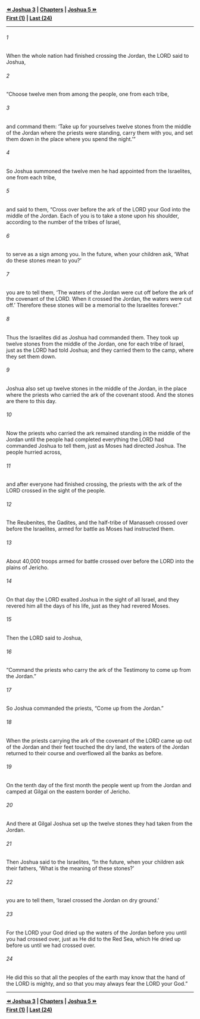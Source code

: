   
**[⏪ Joshua 3](./Joshua%203.md) | [Chapters](./_index.md) | [Joshua 5 ⏩](./Joshua%205.md)**  
**[First (1)](./Joshua%201.md) | [Last (24)](./Joshua%2024.md)**  
  
---  
  
###### 1  
When the whole nation had finished crossing the Jordan, the LORD said to Joshua,  
  
###### 2  
“Choose twelve men from among the people, one from each tribe,  
  
###### 3  
and command them: ‘Take up for yourselves twelve stones from the middle of the Jordan where the priests were standing, carry them with you, and set them down in the place where you spend the night.’”  
  
###### 4  
So Joshua summoned the twelve men he had appointed from the Israelites, one from each tribe,  
  
###### 5  
and said to them, “Cross over before the ark of the LORD your God into the middle of the Jordan. Each of you is to take a stone upon his shoulder, according to the number of the tribes of Israel,  
  
###### 6  
to serve as a sign among you. In the future, when your children ask, ‘What do these stones mean to you?’  
  
###### 7  
you are to tell them, ‘The waters of the Jordan were cut off before the ark of the covenant of the LORD. When it crossed the Jordan, the waters were cut off.’ Therefore these stones will be a memorial to the Israelites forever.”  
  
###### 8  
Thus the Israelites did as Joshua had commanded them. They took up twelve stones from the middle of the Jordan, one for each tribe of Israel, just as the LORD had told Joshua; and they carried them to the camp, where they set them down.  
  
###### 9  
Joshua also set up twelve stones in the middle of the Jordan, in the place where the priests who carried the ark of the covenant stood. And the stones are there to this day.  
  
###### 10  
Now the priests who carried the ark remained standing in the middle of the Jordan until the people had completed everything the LORD had commanded Joshua to tell them, just as Moses had directed Joshua. The people hurried across,  
  
###### 11  
and after everyone had finished crossing, the priests with the ark of the LORD crossed in the sight of the people.  
  
###### 12  
The Reubenites, the Gadites, and the half-tribe of Manasseh crossed over before the Israelites, armed for battle as Moses had instructed them.  
  
###### 13  
About 40,000 troops armed for battle crossed over before the LORD into the plains of Jericho.  
  
###### 14  
On that day the LORD exalted Joshua in the sight of all Israel, and they revered him all the days of his life, just as they had revered Moses.  
  
###### 15  
Then the LORD said to Joshua,  
  
###### 16  
“Command the priests who carry the ark of the Testimony to come up from the Jordan.”  
  
###### 17  
So Joshua commanded the priests, “Come up from the Jordan.”  
  
###### 18  
When the priests carrying the ark of the covenant of the LORD came up out of the Jordan and their feet touched the dry land, the waters of the Jordan returned to their course and overflowed all the banks as before.  
  
###### 19  
On the tenth day of the first month the people went up from the Jordan and camped at Gilgal on the eastern border of Jericho.  
  
###### 20  
And there at Gilgal Joshua set up the twelve stones they had taken from the Jordan.  
  
###### 21  
Then Joshua said to the Israelites, “In the future, when your children ask their fathers, ‘What is the meaning of these stones?’  
  
###### 22  
you are to tell them, ‘Israel crossed the Jordan on dry ground.’  
  
###### 23  
For the LORD your God dried up the waters of the Jordan before you until you had crossed over, just as He did to the Red Sea, which He dried up before us until we had crossed over.  
  
###### 24  
He did this so that all the peoples of the earth may know that the hand of the LORD is mighty, and so that you may always fear the LORD your God.”  
  
  
---  
  
**[⏪ Joshua 3](./Joshua%203.md) | [Chapters](./_index.md) | [Joshua 5 ⏩](./Joshua%205.md)**  
**[First (1)](./Joshua%201.md) | [Last (24)](./Joshua%2024.md)**  
  
